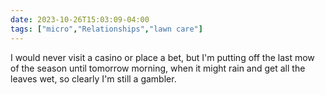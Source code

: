 ```yaml
---
date: 2023-10-26T15:03:09-04:00
tags: ["micro","Relationships","lawn care"]
---
```

I would never visit a casino or place a bet, but I'm putting off the last mow of the season until tomorrow morning, when it might rain and get all the leaves wet, so clearly I'm still a gambler.